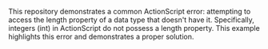 This repository demonstrates a common ActionScript error: attempting to access the length property of a data type that doesn't have it. Specifically, integers (int) in ActionScript do not possess a length property. This example highlights this error and demonstrates a proper solution.